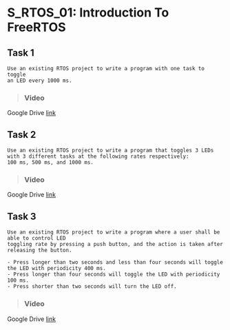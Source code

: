 # S_RTOS_01: Introduction To FreeRTOS

## Task 1
    Use an existing RTOS project to write a program with one task to toggle
    an LED every 1000 ms.
    
>### Video
Google Drive [link]()


## Task 2
    Use an existing RTOS project to write a program that toggles 3 LEDs
    with 3 different tasks at the following rates respectively:
    100 ms, 500 ms, and 1000 ms.
    
>### Video
Google Drive [link]()


## Task 3
    Use an existing RTOS project to write a program where a user shall be able to control LED 
    toggling rate by pressing a push button, and the action is taken after releasing the button. 
    
    - Press longer than two seconds and less than four seconds will toggle the LED with periodicity 400 ms. 
    - Press longer than four seconds will toggle the LED with periodicity 100 ms. 
    - Press shorter than two seconds will turn the LED off.
    
   >### Video 
   Google Drive [link]()


